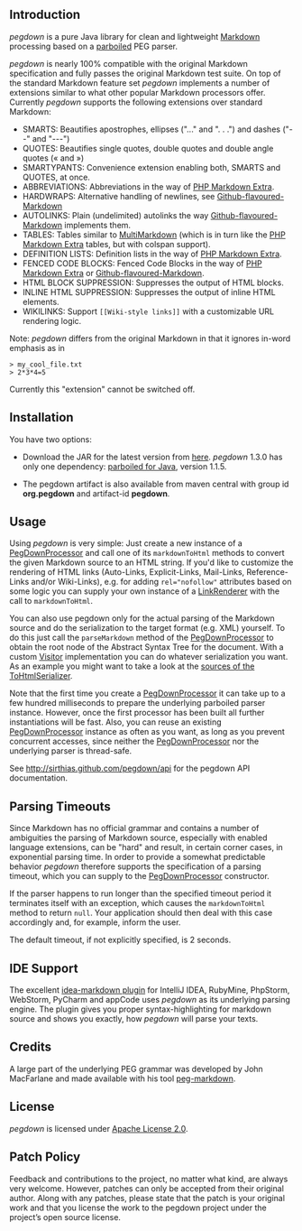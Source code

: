 Introduction
------------

_pegdown_ is a pure Java library for clean and lightweight [Markdown] processing based on a [parboiled] PEG parser.

_pegdown_ is nearly 100% compatible with the original Markdown specification and fully passes the original Markdown test suite.
On top of the standard Markdown feature set _pegdown_ implements a number of extensions similar to what other popular Markdown processors offer.  
Currently _pegdown_ supports the following extensions over standard Markdown:

* SMARTS: Beautifies apostrophes, ellipses ("..." and ". . .") and dashes ("--" and "---")
* QUOTES: Beautifies single quotes, double quotes and double angle quotes (&laquo; and &raquo;)
* SMARTYPANTS: Convenience extension enabling both, SMARTS and QUOTES, at once.
* ABBREVIATIONS: Abbreviations in the way of [PHP Markdown Extra](http://michelf.com/projects/php-markdown/extra/#abbr).
* HARDWRAPS: Alternative handling of newlines, see [Github-flavoured-Markdown]
* AUTOLINKS: Plain (undelimited) autolinks the way [Github-flavoured-Markdown] implements them.
* TABLES: Tables similar to [MultiMarkdown](http://fletcherpenney.net/multimarkdown/) (which is in turn like the [PHP Markdown Extra](http://michelf.com/projects/php-markdown/extra/#table) tables, but with colspan support).
* DEFINITION LISTS: Definition lists in the way of [PHP Markdown Extra](http://michelf.com/projects/php-markdown/extra/#def-list).
* FENCED CODE BLOCKS: Fenced Code Blocks in the way of [PHP Markdown Extra](http://michelf.com/projects/php-markdown/extra/#fenced-code-blocks) or [Github-flavoured-Markdown].
* HTML BLOCK SUPPRESSION: Suppresses the output of HTML blocks.
* INLINE HTML SUPPRESSION: Suppresses the output of inline HTML elements.
* WIKILINKS: Support `[[Wiki-style links]]` with a customizable URL rendering logic.

Note: _pegdown_ differs from the original Markdown in that it ignores in-word emphasis as in

    > my_cool_file.txt
    > 2*3*4=5

Currently this "extension" cannot be switched off.


Installation
------------

You have two options:

* Download the JAR for the latest version from [here](http://repo1.maven.org/maven2/org/pegdown/pegdown/).
  _pegdown_ 1.3.0 has only one dependency: [parboiled for Java][parboiled], version 1.1.5.
   
* The pegdown artifact is also available from maven central with group id **org.pegdown** and artifact-id **pegdown**.


Usage
-----

Using _pegdown_ is very simple: Just create a new instance of a [PegDownProcessor] and call one of its
`markdownToHtml` methods to convert the given Markdown source to an HTML string. If you'd like to customize the
rendering of HTML links (Auto-Links, Explicit-Links, Mail-Links, Reference-Links and/or Wiki-Links), e.g. for adding
`rel="nofollow"` attributes based on some logic you can supply your own instance of a [LinkRenderer] with the call
to `markdownToHtml`.

You can also use pegdown only for the actual parsing of the Markdown source and do the serialization to the
target format (e.g. XML) yourself. To do this just call the `parseMarkdown` method of the [PegDownProcessor] to obtain
the root node of the Abstract Syntax Tree for the document.
With a custom [Visitor] implementation you can do whatever serialization you want. As an example you might want to
take a look at the [sources of the ToHtmlSerializer][ToHtmlSerializer].

Note that the first time you create a [PegDownProcessor] it can take up to a few hundred milliseconds to prepare the
underlying parboiled parser instance. However, once the first processor has been built all further instantiations will
be fast. Also, you can reuse an existing [PegDownProcessor] instance as often as you want, as long as you prevent
concurrent accesses, since neither the [PegDownProcessor] nor the underlying parser is thread-safe.

See <http://sirthias.github.com/pegdown/api> for the pegdown API documentation.


Parsing Timeouts
----------------

Since Markdown has no official grammar and contains a number of ambiguities the parsing of Markdown source, especially
with enabled language extensions, can be "hard" and result, in certain corner cases, in exponential parsing time.
In order to provide a somewhat predictable behavior *pegdown* therefore supports the specification of a parsing timeout,
which you can supply to the [PegDownProcessor] constructor.

If the parser happens to run longer than the specified timeout period it terminates itself with an exception, which
causes the `markdownToHtml` method to return `null`. Your application should then deal with this case accordingly and,
for example, inform the user.

The default timeout, if not explicitly specified, is 2 seconds.


IDE Support
-----------

The excellent [idea-markdown plugin] for IntelliJ IDEA, RubyMine, PhpStorm, WebStorm, PyCharm and appCode uses _pegdown_
as its underlying parsing engine. The plugin gives you proper syntax-highlighting for markdown source and shows you
exactly, how _pegdown_ will parse your texts.


Credits
-------

A large part of the underlying PEG grammar was developed by John MacFarlane and made available with his
tool [peg-markdown](http://github.com/jgm/peg-markdown).   


License
-------

_pegdown_ is licensed under [Apache License 2.0](http://www.apache.org/licenses/LICENSE-2.0).


Patch Policy
------------

Feedback and contributions to the project, no matter what kind, are always very welcome.
However, patches can only be accepted from their original author.
Along with any patches, please state that the patch is your original work and that you license the work to the pegdown project under the project’s open source license.
  
   [Markdown]: http://daringfireball.net/projects/markdown/ "Main Markdown site"
   [parboiled]: http://www.parboiled.org
   [Github-flavoured-Markdown]: http://github.github.com/github-flavored-markdown/
   [MultiMarkdown]: http://fletcherpenney.net/multimarkdown/users_guide/multimarkdown_syntax_guide/
   [PegDownProcessor]: http://www.decodified.com/pegdown/api/org/pegdown/PegDownProcessor.html
   [LinkRenderer]: http://www.decodified.com/pegdown/api/org/pegdown/LinkRenderer.html
   [Visitor]: http://www.decodified.com/pegdown/api/org/pegdown/ast/Visitor.html
   [ToHtmlSerializer]: https://github.com/sirthias/pegdown/blob/master/src/main/java/org/pegdown/ToHtmlSerializer.java
   [idea-markdown plugin]: https://github.com/nicoulaj/idea-markdown
   [SBT]: http://www.scala-sbt.org/
   [Node]: http://www.decodified.com/pegdown/api/org/pegdown/ast/Node.html
